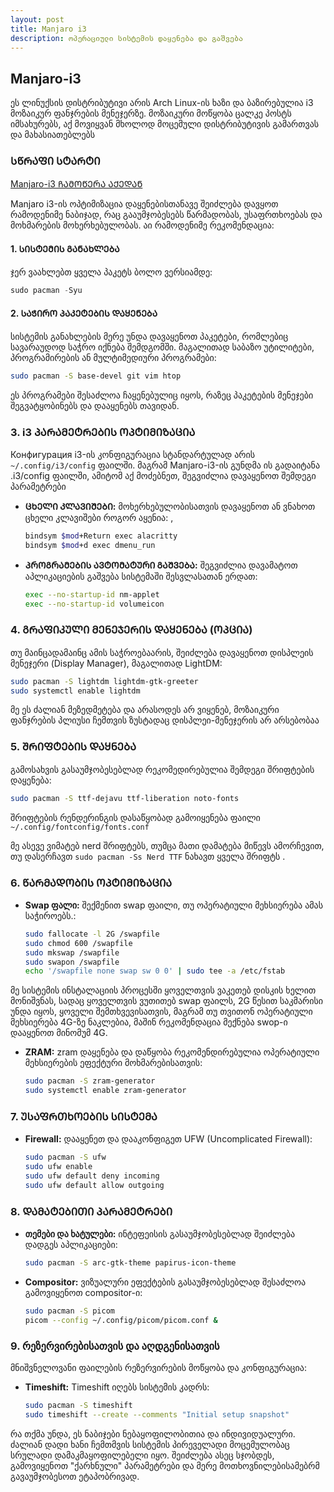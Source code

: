 ```yaml
---
layout: post
title: Manjaro i3
description: ოპერაციული სისტემის დაყენება და გაშვება
---
```


## Manjaro-i3 

ეს ლინუქსის დისტრიბუტივი არის Arch Linux-ის ხაზი და ბაზირებულია i3 მოზაიკურ ფანჯრების მენეჯერზე. მოზაიკური მოწყობა ცალკე პოსტს იმსახურებს, აქ მოვიყვან მხოლოდ მოცემული დისტრიბუტივის გამართვას და მახასიათებლებს

### ᲡᲬᲠᲐᲤᲘ ᲡᲢᲐᲠᲢᲘ

[Manjaro-i3 ᲩᲐᲛᲝᲬᲔᲠᲐ ᲐᲥᲔᲓᲐᲜ](https://manjaro.org/download/)

Manjaro i3-ის ოპტიმიზაცია დაყენებისთანავე შეიძლება დავყოთ რამოდენიმე ნაბიჯად, რაც გააუმჯობესებს წარმადობას, უსაფრთხოებას და მოხმარების მოხერხებულობას. აი რამოდენიმე რეკომენდაცია:

#### 1. ᲡᲘᲡᲢᲔᲛᲘᲡ ᲒᲐᲜᲐᲮᲚᲔᲑᲐ
ჯერ ვაახლებთ ყველა პაკეტს ბოლო ვერსიამდე:

```s
sudo pacman -Syu
```

#### 2. ᲡᲐᲭᲘᲠᲝ ᲞᲐᲙᲔᲢᲔᲑᲘᲡ ᲓᲐᲧᲔᲜᲔᲑᲐ
სისტემის განახლების მერე უნდა დავაყენოთ პაკეტები, რომლებიც სავარაუდოდ საჭრო იქნება შემდგომში. მაგალითად საბაზო უტილიტები, პროგრამირების ან მულტიმედიური პროგრამები:

```sh
sudo pacman -S base-devel git vim htop
```
ეს პროგრამები შესაძლოა ჩაყენებულიც იყოს, რაზეც პაკეტების მენეჯები შეგვატყობინებს და დააყენებს თავიდან.

### 3. i3 ᲞᲐᲠᲐᲛᲔᲢᲠᲔᲑᲘᲡ ᲝᲞᲢᲘᲛᲘᲖᲐᲪᲘᲐ
Конфигурация i3-ის კონფიგურაცია სტანდარტულად არის `~/.config/i3/config` ფაილში. მაგრამ Manjaro-i3-ის გუნდმა ის გადაიტანა .i3/config ფაილში, ამიტომ აქ მოძებნეთ, შეგვიძლია დავაყენოთ შემდეგი პარამეტრები

- **ᲪᲮᲔᲚᲘ ᲙᲚᲐᲕᲘᲨᲔᲑᲘ:**
  მოხერხებულობისათვის დავაყენოთ ან ვნახოთ ცხელი კლავიშები როგორ აყენია:
, 
  ```sh
  bindsym $mod+Return exec alacritty
  bindsym $mod+d exec dmenu_run
  ```

- **ᲞᲠᲝᲒᲠᲐᲛᲔᲑᲘᲡ ᲐᲕᲢᲝᲛᲐᲢᲣᲠᲘ ᲒᲐᲨᲕᲔᲑᲐ:**
  შეგვიძლია დავამატოთ აპლიკაციების გაშვება სისტემაში შესვლასათან ერდათ:

  ```sh
  exec --no-startup-id nm-applet
  exec --no-startup-id volumeicon
  ```

### 4. ᲒᲠᲐᲤᲘᲙᲣᲚᲘ ᲛᲔᲜᲔᲯᲔᲠᲘᲡ ᲓᲐᲧᲔᲜᲔᲑᲐ (ᲝᲞᲪᲘᲐ)
თუ მაინცადამაინც ამის საჭროებაარის, შეიძლება დავაყენოთ დისპლეის მენეჯერი (Display Manager), მაგალითად LightDM:

```sh
sudo pacman -S lightdm lightdm-gtk-greeter
sudo systemctl enable lightdm
```

მე ეს ძალიან მეზედმეტება და არასოდეს არ ვიყენებ, მოზაიკური ფანჯრების პლიუსი ჩემთვის ზუსტადაც დისპლეი-მენეჯერის არ არსებობაა

### 5. ᲨᲠᲘᲤᲢᲔᲑᲘᲡ ᲓᲐᲧᲜᲔᲑᲐ
გამოსახვის გასაუმჯობესებლად რეკომედირებულია შემდეგი შრიფტების დაყენება:

```sh
sudo pacman -S ttf-dejavu ttf-liberation noto-fonts
```

შრიფტების რენდერინგის დასაწყობად გამოიყენება ფაილი  `~/.config/fontconfig/fonts.conf`

მე ასევე ვიმატებ nerd შრიფტებს, თუმცა მათი დამატება მიწევს ამორჩევით, თუ დასერჩავთ `sudo pacman -Ss Nerd TTF` ნახავთ ყველა შრიფტს .

### 6. ᲬᲐᲠᲛᲐᲓᲝᲑᲘᲡ ᲝᲞᲢᲘᲛᲘᲖᲐᲪᲘᲐ
- **Swap ფალი:**
  შექმენით swap ფაილი, თუ ოპერატიული მეხსიერება ამას საჭიროებს.:

  ```sh
  sudo fallocate -l 2G /swapfile
  sudo chmod 600 /swapfile
  sudo mkswap /swapfile
  sudo swapon /swapfile
  echo '/swapfile none swap sw 0 0' | sudo tee -a /etc/fstab
  ```
მე სისტემის ინსტალაციის პროცესში ყოველთვის ვაკეთებ დისკის ხელით მონიშვნას, სადაც ყოველთვის ვუთითებ swap ფაილს, 2G წესით საკმარისი უნდა იყოს, ყოველი შემთხვევისათვის, მაგრამ თუ თვითონ ოპერატიული მეხსიერება 4G-ზე ნაკლებია, მაშინ რეკომენდაცია მექნება swop-ი დააყენოთ მინომუმ 4G.

- **ZRAM:**
  zram დაყენება და დაწყობა რეკომენდირებულია ოპერატიული მეხსიერების ეფექტური მოხმარებისათვის:
  ```sh
  sudo pacman -S zram-generator
  sudo systemctl enable zram-generator
  ```

### 7. ᲣᲡᲐᲤᲠᲗᲮᲝᲔᲑᲘᲡ ᲡᲘᲡᲢᲔᲛᲐ
- **Firewall:**
  დააყენეთ და დააკონფიგეთ UFW (Uncomplicated Firewall):

  ```sh
  sudo pacman -S ufw
  sudo ufw enable
  sudo ufw default deny incoming
  sudo ufw default allow outgoing
  ```

### 8. ᲓᲐᲛᲐᲢᲔᲑᲘᲗᲘ ᲞᲐᲠᲐᲛᲔᲢᲠᲔᲑᲘ
- **თემები და ხატულები:**
  ინტეფეისის გასაუმჯობესებლად შეიძლება დადგეს აპლიკაციები:

  ```sh
  sudo pacman -S arc-gtk-theme papirus-icon-theme
  ```

- **Compositor:**
  ვიზუალური ეფექტების გასაუმჯობესებლად შესაძლოა გამოვიყენოთ compositor-ი:

  ```sh
  sudo pacman -S picom
  picom --config ~/.config/picom/picom.conf &
  ```

### 9. რეზერვირებისათვის და აღდგენისათვის 

მნიშვნელოვანი ფაილების რეზერვირების მოწყობა და კონფიგურაცია:

- **Timeshift:**
  Timeshift იღებს სისტემის კადრს:

  ```sh
  sudo pacman -S timeshift
  sudo timeshift --create --comments "Initial setup snapshot"
  ```

რა თქმა უნდა, ეს ნაბიჯები ნებაყოფილობითია და ინდივიდუალური. ძალიან დადი ხანი ჩემთმვის სისტემის პირეველადი მოცემულობაც სრულადი დამაკმაყოფილებელი იყო. შეიძლება ასეც სჯობდეს, გამოვიყენოთ "ქარხნული" პარამეტრები და მერე მოთხოვნილებისამებრმ გავაუმჯობესოთ ეტაპობრივად.
